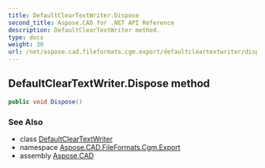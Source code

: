 ```yaml
---
title: DefaultClearTextWriter.Dispose
second_title: Aspose.CAD for .NET API Reference
description: DefaultClearTextWriter method. 
type: docs
weight: 30
url: /net/aspose.cad.fileformats.cgm.export/defaultcleartextwriter/dispose/
---
```

## DefaultClearTextWriter.Dispose method

```csharp
public void Dispose()
```

### See Also

* class [DefaultClearTextWriter](../)
* namespace [Aspose.CAD.FileFormats.Cgm.Export](../../../aspose.cad.fileformats.cgm.export/)
* assembly [Aspose.CAD](../../../)


